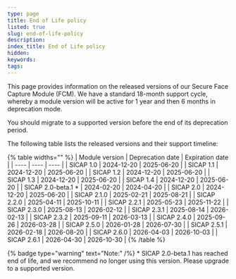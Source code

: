 ```yaml
---
type: page
title: End of Life policy
listed: true
slug: end-of-life-policy
description: 
index_title: End of Life policy
hidden: 
keywords: 
tags: 
---
```


This page provides information on the released versions of our Secure Face Capture Module (FCM). We have a standard 18-month support cycle, whereby a module version will be active for 1 year and then 6 months in deprecation mode.

You should migrate to a supported version before the end of its deprecation period.

The following table lists the released versions and their support timeline:

{% table widths="" %}
| Module version | Deprecation date | Expiration date | 
| ---- | ---- | ---- | 
| SICAP 1.0 | 2024-12-20 | 2025-06-20 | 
| SICAP 1.1 | 2024-12-20 | 2025-06-20 | 
| SICAP 1.2 | 2024-12-20 | 2025-06-20 | 
| SICAP 1.3 | 2024-12-20 | 2025-06-20 | 
| SICAP 1.4 | 2024-12-20 | 2025-06-20 | 
| SICAP 2.0-beta.1 * | 2024-02-20 | 2024-04-20 | 
| SICAP 2.0 | 2024-12-20 | 2025-06-20 | 
| SICAP 2.1.0 | 2025-02-21 | 2025-08-21 | 
| SICAP 2.2.0 | 2025-04-11 | 2025-10-11 | 
| SICAP 2.2.1 | 2025-05-23 | 2025-11-22 | 
| SICAP 2.3.0 | 2025-08-13 | 2026-02-12 | 
| SICAP 2.3.1 | 2025-08-14 | 2026-02-13 | 
| SICAP 2.3.2 | 2025-09-11 | 2026-03-13 | 
| SICAP 2.4.0 | 2025-09-26 | 2026-03-28 | 
| SICAP 2.5.0 | 2026-01-28 | 2026-07-30 | 
| SICAP 2.5.1 | 2026-02-18 | 2026-08-20 | 
| SICAP 2.6.0 | 2026-04-03 | 2026-10-03 | 
| SICAP 2.6.1 | 2026-04-30 | 2026-10-30 | 
{% /table %}

{% badge type="warning" text="Note:" /%} * SICAP 2.0-beta.1 has reached end of life, and we recommend no longer using this version. Please upgrade to a supported version.